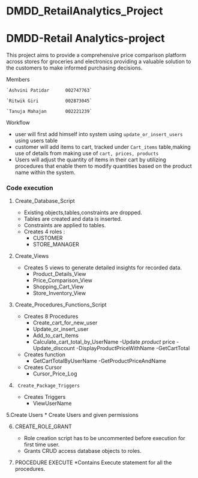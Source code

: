 # DMDD_RetailAnalytics_Project

# DMDD-Retail Analytics-project

This project aims to provide a comprehensive price comparison platform across stores for groceries and electronics providing a valuable solution to the customers to make informed purchasing decisions.

Members
```
`Ashvini Patidar      002747763`

`Ritwik Giri          002873045`

`Tanuja Mahajan       002221239` 

```


Workflow 
- user will first add himself into system using `update_or_insert_users` using users table 
- customer will add items to cart, tracked under `Cart_items` table,making use of details from making use of `cart, prices, products`
- Users will adjust the quantity of items in their cart by utilizing procedures that enable them to modify quantities based on the product name within the system.

### Code execution
1. Create_Database_Script
    * Existing objects,tables,constraints are dropped.
    * Tables are created and data is inserted.
    * Constraints are applied to tables.
   * Creates 4 roles :
        - CUSTOMER
        - STORE_MANAGER

2. Create_Views
    * Creates 5 views to generate detailed insights for recorded data.
        - Product_Details_View
        - Price_Comparison_View
        - Shopping_Cart_View
        - Store_Inventory_View

3. Create_Procedures_Functions_Script
    * Creates 8 Procedures 
        - Create_cart_for_new_user
        - Update_or_insert_user
        - Add_to_cart_items 
        - Calculate_cart_total_by_UserName
        -Update _product_ price
        -Update_discount
        -DisplayProductPriceWithName
        -GetCartTotal
    * Creates function 
        - GetCartTotalByUserName
        -GetProductPriceAndName
    * Creates Cursor 
        - Cursor_Price_Log       

4. ` Create_Package_Triggers`
     * Creates Triggers 
        - ViewUserName



5.Create Users
    * Create Users and given permissions


6. CREATE_ROLE_GRANT
    * Role creation script has to be uncommented before execution for first time user.
    * Grants CRUD access database objects to roles. 


	
7. PROCEDURE EXECUTE
*Contains Execute statement for all the procedures.